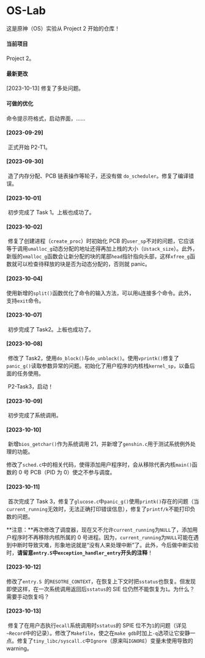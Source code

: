 # OS-Lab

这是原神（OS）实验从 Project 2 开始的仓库！

#### 当前项目

Project 2。

#### 最新更改

[2023-10-13] 修复了多处问题。

#### 可做的优化

命令提示符格式，启动界面，……

#### [2023-09-29]

​	正式开始 P2-T1。

#### [2023-09-30]

​	造了内存分配、PCB 链表操作等轮子，还没有做 `do_scheduler`。修复了编译错误。

#### [2023-10-01]

​	初步完成了 Task 1。上板也成功了。

#### [2023-10-02]

​	修复了创建进程（`create_proc`）时初始化 PCB 的`user_sp`不对的问题，它应该等于调用`umalloc_g`动态分配的地址还得再加上栈的大小（`Ustack_size`）。此外，新版的`xmalloc_g`函数会让新分配的块的尾部`head`指针指向头部，这样`xfree_g`函数就可以检查待释放的块是否为动态分配的，否则就 panic。

#### [2023-10-04]

​	使用新增的`split()`函数优化了命令的输入方法，可以用`&`连接多个命令。此外，支持`exit`命令。

#### [2023-10-07]

​	初步完成了 Task2。上板也成功了。

#### [2023-10-08]

​	修改了 Task2，使用`do_block()`与`do_unblock()`。使用`vprintk()`修复了`panic_g()`读取参数异常的问题。初始化了用户程序的内核栈`kernel_sp`，以备后面的任务使用。

​	P2-Task3，启动！

#### [2023-10-09]

​	初步完成了系统调用。

#### [2023-10-10]

​	新增`bios_getchar()`作为系统调用 21，并新增了`genshin.c`用于测试系统例外处理的功能。

​	修改了`sched.c`中的相关代码，使得添加用户程序时，会从移除代表内核`main()`函数的 0 号 PCB（PID 为 0）使之不参与调度。

#### [2023-10-11]

​	首次完成了 Task 3，修复了`glucose.c`中`panic_g()`使用`printk()`存在的问题（当`current_running`无效时，无法正确打印错误信息），修复了`printf/k`不能打印负数的问题。

​	**注意：**再次修改了调度器，现在又不允许`current_running`为`NULL`了，添加用户程序时不再移除内核所属的 0 号进程。因为，`current_running`为`NULL`可能在遇到中断时导致灾难，形象地说就是“没有人来处理中断”了。此外，今后做中断实验时，**请留意`entry.S`中`exception_handler_entry`开头的注释**！

#### [2023-10-12]

​	修改了`entry.S `的`RESOTRE_CONTEXT`，在恢复上下文时把`sstatus`也恢复。但发现即使这样，在一次系统调用返回后`sstatus`的 SIE 位仍然不能恢复为`1`。为什么？需要手动恢复吗？

#### [2023-10-13]

​	修复了在用户态执行`ecall`系统调用时`sstatus`的 SPIE 位不为`1`的问题（详见`~Record`中的记录）。修改了`Makefile`，使之在`make gdb`时加上`-q`选项让它安静一点。修复了`tiny_libc/syscall.c`中`Ignore`（原来叫`IGNORE`）变量未使用导致的 warning。



